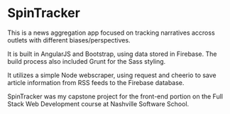 # SpinTracker

This is a news aggregation app focused on tracking narratives accross outlets with different biases/perspectives.

It is built in AngularJS and Bootstrap, using data stored in Firebase.  The build process also included Grunt for the Sass styling.

It utilizes a simple Node webscraper, using request and cheerio to save article information from RSS feeds to the Firebase database.

SpinTracker was my capstone project for the front-end portion on the Full Stack Web Development course at Nashville Software School.
